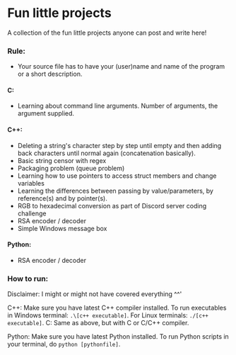 # Fun little projects
 A collection of the fun little projects anyone can post and write here!
 ### Rule:
 - Your source file has to have your (user)name and name of the program or a short description.
 
 #### C:
 - Learning about command line arguments. Number of arguments, the argument supplied.
 
 #### C++:
- Deleting a string's character step by step until empty and then adding back characters until normal again (concatenation basically).
- Basic string censor with regex
- Packaging problem (queue problem)
- Learning how to use pointers to access struct members and change variables
- Learning the differences between passing by value/parameters, by reference(s) and by pointer(s).
- RGB to hexadecimal conversion as part of Discord server coding challenge
- RSA encoder / decoder
- Simple Windows message box

#### Python:
- RSA encoder / decoder

### How to run:
Disclaimer: I might or might not have covered everything ^^'

C++: Make sure you have latest C++ compiler installed. To run executables in Windows terminal: `.\[c++ executable]`. For Linux terminals: `./[c++ executable]`.
C: Same as above, but with C or C/C++ compiler.


Python: Make sure you have latest Python installed. To run Python scripts in your terminal, do `python [pythonfile]`.

